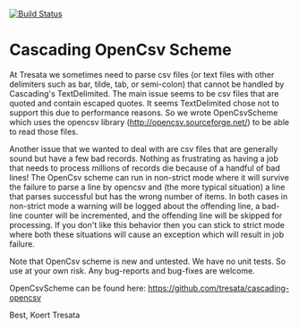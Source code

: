 [![Build Status](https://travis-ci.org/tresata/cascading-opencsv.svg?branch=tresata)](https://travis-ci.org/tresata/cascading-opencsv)

# Cascading OpenCsv Scheme

At Tresata we sometimes need to parse csv files (or text files with other delimiters such as bar, tilde, tab, or semi-colon) that cannot be handled by Cascading's TextDelimited. The main issue seems to be csv files that are quoted and contain escaped quotes. It seems TextDelimited chose not to support this due to performance reasons. So we wrote OpenCsvScheme which uses the opencsv library (http://opencsv.sourceforge.net/) to be able to read those files.

Another issue that we wanted to deal with are csv files that are generally sound but have a few bad records. Nothing as frustrating as having a job that needs to process millions of records die because of a handful of bad lines! The OpenCsv scheme can run in non-strict mode where it will survive the failure to parse a line by opencsv and (the more typical situation) a line that parses successful but has the wrong number of items. In both cases in non-strict mode a warning will be logged about the offending line, a bad-line counter will be incremented, and the offending line will be skipped for processing. If you don't like this behavior then you can stick to strict mode where both these situations will cause an exception which will result in job failure.

Note that OpenCsv scheme is new and untested. We have no unit tests. So use at your own risk. Any bug-reports and bug-fixes are welcome.

OpenCsvScheme can be found here:
https://github.com/tresata/cascading-opencsv

Best,
Koert
Tresata
